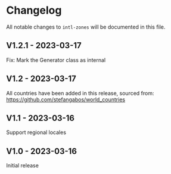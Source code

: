 # Changelog

All notable changes to `intl-zones` will be documented in this file.

## V1.2.1 - 2023-03-17

Fix: Mark the Generator class as internal

## V1.2 - 2023-03-17

All countries have been added in this release, sourced from: https://github.com/stefangabos/world_countries

## V1.1 - 2023-03-16

Support regional locales

## V1.0 - 2023-03-16

Initial release
